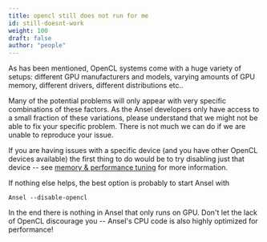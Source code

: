 ```yaml
---
title: opencl still does not run for me
id: still-doesnt-work
weight: 100
draft: false
author: "people"
---
```


As has been mentioned, OpenCL systems come with a huge variety of setups: different GPU manufacturers and models, varying amounts of GPU memory, different drivers, different distributions etc..

Many of the potential problems will only appear with very specific combinations of these factors. As the Ansel developers only have access to a small fraction of these variations, please understand that we might not be able to fix your specific problem. There is not much we can do if we are unable to reproduce your issue.

If you are having issues with a specific device (and you have other OpenCL devices available) the first thing to do would be to try disabling just that device -- see [memory & performance tuning](../mem-performance.md#device-specific-opencl-configuration) for more information.

If nothing else helps, the best option is probably to start Ansel with

`Ansel --disable-opencl`

In the end there is nothing in Ansel that only runs on GPU. Don't let the lack of OpenCL discourage you -- Ansel's CPU code is also highly optimized for performance!
